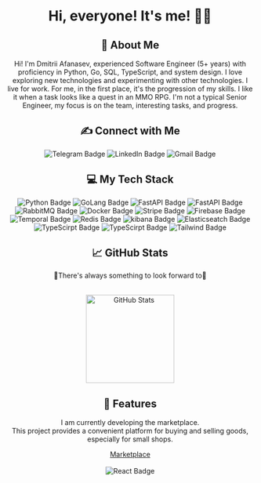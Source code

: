 <div id="header" align="center">
    <h1>Hi, everyone! It's me! 🧑‍💻</h1>
    <h2>📍 About Me</h2>
    <p>
        Hi! I'm Dmitrii Afanasev, experienced Software Engineer (5+ years) with
        proficiency in Python, Go, SQL, TypeScript, and system design. I love
        exploring new technologies and experimenting with other technologies. I
        live for work. For me, in the first place, it's the progression of my
        skills. I like it when a task looks like a quest in an MMO RPG.
        I'm not a typical Senior Engineer, my focus is on the team, interesting
        tasks, and progress.
    </p>
    <h2>✍️ Connect with Me</h2>
    <div id="badges">
        <a href="https://t.me/Mfiliber" style="text-decoration: none;">
            <img
                src="https://img.shields.io/badge/Telegram-2CA5E0?style=for-the-badge&logo=telegram&logoColor=white"
                alt="Telegram Badge"
            />
        </a>
        <a href="https://www.linkedin.com/in/afanasev-web-dev" style="text-decoration: none;">
            <img
                src="https://img.shields.io/badge/LinkedIn-blue?style=for-the-badge&logo=linkedin&logoColor=white"
                alt="LinkedIn Badge"
            />
        </a>
        <a href="mailto:m.derkaqw@gmail.com" style="text-decoration: none;">
            <img
                src="https://img.shields.io/badge/Gmail-D14836?style=for-the-badge&logo=gmail&logoColor=white"
                alt="Gmail Badge"
            />
        </a>
    </div>
    <h2>💻 My Tech Stack</h2>
    <p>
        <img
            src="https://img.shields.io/badge/Python-3776AB?style=for-the-badge&logo=python&logoColor=white"
            alt="Python Badge"
        />
        <img
            src="https://img.shields.io/badge/Go-%2300ADD8.svg?style=for-the-badge&logo=Go&logoColor=white"
            alt="GoLang Badge"
        />
        <img
            src="https://img.shields.io/badge/FastAPI-009485.svg?style=for-the-badge&logo=fastapi&logoColor=white"
            alt="FastAPI Badge"
        />
        <img
            src="https://img.shields.io/badge/Postgres-%23316192.svg?style=for-the-badge&logo=postgresql&logoColor=white"
            alt="FastAPI Badge"
        />
        <img
            src="https://img.shields.io/badge/RabbitMQ-%D14836.svg?style=for-the-badge&logo=rabbitmq&logoColor=white"
            alt="RabbitMQ Badge"
        />
        <img
            src="https://img.shields.io/badge/DOCKER-2496ED.svg?style=for-the-badge&logo=docker&logoColor=white"
            alt="Docker Badge"
        />
        <img
            src="https://img.shields.io/badge/Stripe-5851DD.svg?style=for-the-badge&logo=Stripe&logoColor=white"
            alt="Stripe Badge"
        />
        <img
            src="https://img.shields.io/badge/Firebase-039BE5.svg?style=for-the-badge&logo=Firebase&logoColor=white"
            alt="Firebase Badge"
        />
        <img
            src="https://img.shields.io/badge/Temporal-000000.svg?style=for-the-badge&logo=temporal&logoColor=white"
            alt="Temporal Badge"
        />
        <img
            src="https://img.shields.io/badge/redis-%23DD0031?style=for-the-badge&logo=redis&logoColor=white"
            alt="Redis Badge"
        />
        <img
            src="https://img.shields.io/badge/kibana-007ACC?style=for-the-badge&logo=kibana&logoColor=white"
            alt="kibana Badge"
        />
        <img
            src="https://img.shields.io/badge/elasticseatch-007ACC?style=for-the-badge&logo=elastic&logoColor=white"
            alt="Elasticseatch Badge"
        />
        <img
            src="https://img.shields.io/badge/TypeScript-007ACC?style=for-the-badge&logo=TypeScript&logoColor=white"
            alt="TypeScirpt Badge"
        />
        <img
            src="https://img.shields.io/badge/React-673AB8?style=for-the-badge&logo=React&logoColor=white"
            alt="TypeScirpt Badge"
        />
        <img
            src="https://img.shields.io/badge/Tailwind_CSS-38B2AC?style=for-the-badge&logo=tailwind-css&logoColor=white"
            alt="Tailwind Badge"
        />
    </p>
    <h2>📈 GitHub Stats</h2>
    <p>
        <p>🚀There's always something to look forward to🚀</p>
        <br/>
        <img
            src="https://github-readme-stats.vercel.app/api?username=Graves404&show_icons=true&theme=ambient_gradient&hide=prs&count_private=true&hide_border=true"
            alt="GitHub Stats"
            height="180"
        />
    </p>
    <h2>📂 Features</h2>
    <p>
        I am currently developing the marketplace.
        <br/>
        This project provides a convenient platform for buying and selling goods,
        especially for small shops.
    </p>
    <a href="https://github.com/Graves404/marketplace">Marketplace</a>
    <br/>
    <br/>
    <img
        src="https://github-readme-stats.vercel.app/api/pin/?username=Graves404&repo=marketplace&cache_seconds=86400&theme=calm_pink"
        alt="React Badge"
    />
</div>

